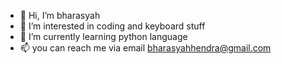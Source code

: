 - 👋 Hi, I’m bharasyah
- 👀 I’m interested in coding and keyboard stuff
- 🌱 I’m currently learning python language
- 📫 you can reach me via email bharasyahhendra@gmail.com

<!---
bharasyah/bharasyah is a ✨ special ✨ repository because its `README.md` (this file) appears on your GitHub profile.
You can click the Preview link to take a look at your changes.
--->

